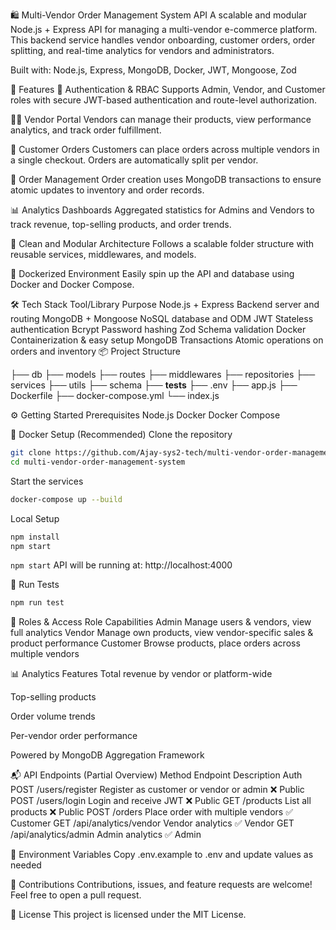🛍️ Multi-Vendor Order Management System API
A scalable and modular Node.js + Express API for managing a multi-vendor e-commerce platform. This backend service handles vendor onboarding, customer orders, order splitting, and real-time analytics for vendors and administrators.

Built with: Node.js, Express, MongoDB, Docker, JWT, Mongoose, Zod

🚀 Features
🔐 Authentication & RBAC
Supports Admin, Vendor, and Customer roles with secure JWT-based authentication and route-level authorization.

🧑‍💼 Vendor Portal
Vendors can manage their products, view performance analytics, and track order fulfillment.

🛒 Customer Orders
Customers can place orders across multiple vendors in a single checkout. Orders are automatically split per vendor.

🧾 Order Management
Order creation uses MongoDB transactions to ensure atomic updates to inventory and order records.

📊 Analytics Dashboards
Aggregated statistics for Admins and Vendors to track revenue, top-selling products, and order trends.

🧩 Clean and Modular Architecture
Follows a scalable folder structure with reusable services, middlewares, and models.

🐳 Dockerized Environment
Easily spin up the API and database using Docker and Docker Compose.

🛠️ Tech Stack
Tool/Library	Purpose
Node.js + Express	Backend server and routing
MongoDB + Mongoose	NoSQL database and ODM
JWT	Stateless authentication
Bcrypt	Password hashing
Zod	Schema validation
Docker	Containerization & easy setup
MongoDB Transactions	Atomic operations on orders and inventory
📦 Project Structure


├── db
├── models
├── routes
├── middlewares
├── repositories
├── services
├── utils
├── schema
├── __tests__
├── .env
├── app.js
├── Dockerfile
├── docker-compose.yml
└── index.js

⚙️ Getting Started
Prerequisites
Node.js
Docker
Docker Compose

🐳 Docker Setup (Recommended)
Clone the repository
```bash
git clone https://github.com/Ajay-sys2-tech/multi-vendor-order-management-system.git
cd multi-vendor-order-management-system
```

Start the services
```bash
docker-compose up --build
```

Local Setup
```bash
npm install
npm start
```
`npm start`
API will be running at:
http://localhost:4000

🧪 Run Tests

```bash
npm run test
```

🔐 Roles & Access
Role	Capabilities
Admin	Manage users & vendors, view full analytics
Vendor	Manage own products, view vendor-specific sales & product performance
Customer	Browse products, place orders across multiple vendors

📊 Analytics Features
Total revenue by vendor or platform-wide

Top-selling products

Order volume trends

Per-vendor order performance

Powered by MongoDB Aggregation Framework

📬 API Endpoints (Partial Overview)
Method	Endpoint	Description	Auth
POST	/users/register	Register as customer or vendor or admin	❌ Public
POST	/users/login	Login and receive JWT	❌ Public
GET	    /products	List all products	❌ Public
POST	/orders	Place order with multiple vendors	✅ Customer
GET	/api/analytics/vendor	Vendor analytics	✅ Vendor
GET	/api/analytics/admin	Admin analytics	✅ Admin

🧰 Environment Variables
Copy .env.example to .env and update values as needed

🙌 Contributions
Contributions, issues, and feature requests are welcome!
Feel free to open a pull request.

📄 License
This project is licensed under the MIT License.

